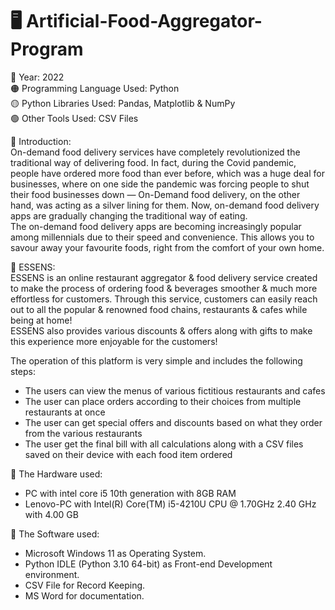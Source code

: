 # 🖥️ Artificial-Food-Aggregator-Program
🔴 Year: 2022<br/>
🟠 Programming Language Used: Python<br/>
🟡 Python Libraries Used: Pandas, Matplotlib & NumPy<br/>
🟢 Other Tools Used: CSV Files<br/>

📌 Introduction:<br/>
On-demand food delivery services have completely revolutionized the traditional way of delivering food. In fact, during the Covid pandemic, people have ordered more food than ever before, which was a huge deal for businesses, where on one side the pandemic was forcing people to shut their food businesses down — On-Demand food delivery, on the other hand, was acting as a silver lining for them. Now, on-demand food delivery apps are gradually changing the traditional way of eating.<br/>
The on-demand food delivery apps are becoming increasingly popular among millennials due to their speed and convenience. This allows you to savour away your favourite foods, right from the comfort of your own home.

📌 ESSENS:<br/>
ESSENS is an online restaurant aggregator & food delivery service created to make the process of ordering food & beverages smoother & much more effortless for customers. Through this service, customers can easily reach out to all the popular & renowned food chains, restaurants & cafes while being at home!<br/>
ESSENS also provides various discounts & offers along with gifts to make this experience more enjoyable for the customers!

The operation of this platform is very simple and includes the following steps:<br/>

- The users can view the menus of various fictitious restaurants and cafes<br/>
- The user can place orders according to their choices from multiple restaurants at once<br/>
- The user can get special offers and discounts based on what they order from the various restaurants<br/>
- The user get the final bill with all calculations along with a CSV files saved on their device with each food item ordered<br/>

📌 The Hardware used:<br/>

- PC with intel core i5 10th generation with 8GB RAM<br/>
- Lenovo-PC with Intel(R) Core(TM) i5-4210U CPU  @ 1.70GHz   2.40 GHz with 4.00 GB<br/>

📌 The Software used:<br/>

-	Microsoft Windows 11 as Operating System.<br/>
-	Python IDLE (Python 3.10 64-bit) as Front-end Development environment.<br/>
-	CSV File for Record Keeping.<br/>
-	MS Word for documentation.<br/>


